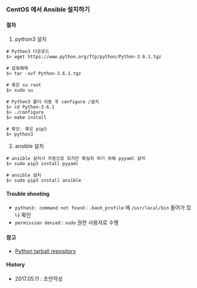 ### CentOS 에서 Ansible 설치하기

#### 절차
1. python3 설치
```
# Python3 다운로드
$> wget https://www.python.org/ftp/python/Python-3.6.1.tgz

# 압축해제
$> tar -xvf Python-3.6.1.tgz

# 혹은 su root
$> sudo su

# Python3 폴더 이동 후 configure /설치
$> cd Python-3.6.1
$> ./configure
$> make install

# 확인. 혹은 pip3
$> python3
```
2. ansible 설치
```
# ansible 설치시 자동으로 되지만 확실히 하기 위해 pyyaml 설치
$> sudo pip3 install pyyaml

# ansible 설치
$> sudo pip3 install ansible
```

#### Trouble shooting
- `python3: command not found` : `.bash_profile` 에 `/usr/local/bin` 들어가 있나 확인
- `permission denied` : `sudo` 권한 사용자로 수행

#### 참고
- [Python tarball repository](https://www.python.org/ftp/python/3.6.1/)

#### History
- 2017.05.11 : 초안작성
